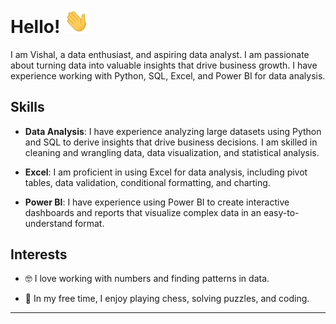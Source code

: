 # Hello! <img src="https://raw.githubusercontent.com/ptyadana/ptyadana/master/wave.gif" width="40px">

I am Vishal, a data enthusiast, and aspiring data analyst. I am passionate about turning data into valuable insights that drive business growth. I have experience working with Python, SQL, Excel, and Power BI for data analysis.

## Skills

- **Data Analysis**: I have experience analyzing large datasets using Python and SQL to derive insights that drive business decisions. I am skilled in cleaning and wrangling data, data visualization, and statistical analysis.

- **Excel**: I am proficient in using Excel for data analysis, including pivot tables, data validation, conditional formatting, and charting.

- **Power BI**: I have experience using Power BI to create interactive dashboards and reports that visualize complex data in an easy-to-understand format.

## Interests

- :nerd_face: I love working with numbers and finding patterns in data.

- :robot: In my free time, I enjoy playing chess, solving puzzles, and coding.

----


<!---
VishallB/VishallB is a ✨ special ✨ repository because its `README.md` (this file) appears on your GitHub profile.
You can click the Preview link to take a look at your changes.
--->
